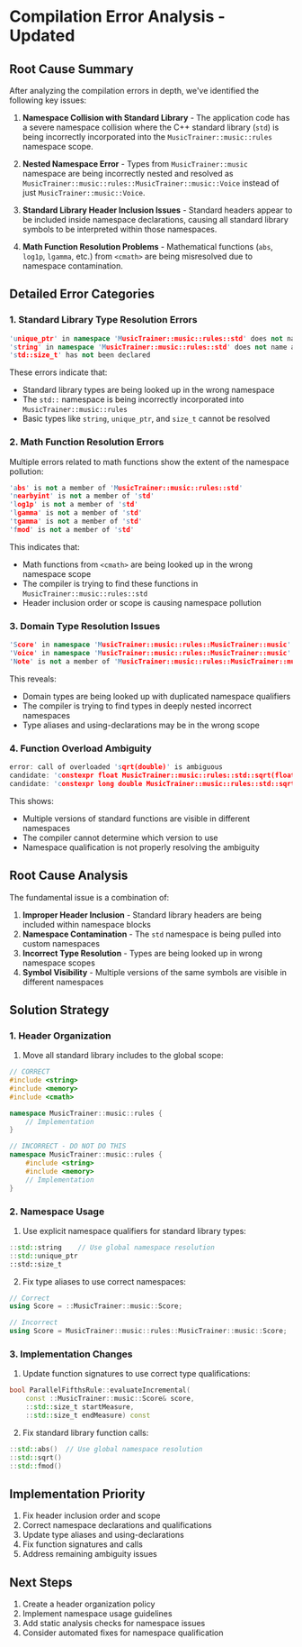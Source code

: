 # Compilation Error Analysis - Updated

## Root Cause Summary

After analyzing the compilation errors in depth, we've identified the following key issues:

1. **Namespace Collision with Standard Library** - The application code has a severe namespace collision where the C++ standard library (`std`) is being incorrectly incorporated into the `MusicTrainer::music::rules` namespace scope.

2. **Nested Namespace Error** - Types from `MusicTrainer::music` namespace are being incorrectly nested and resolved as `MusicTrainer::music::rules::MusicTrainer::music::Voice` instead of just `MusicTrainer::music::Voice`.

3. **Standard Library Header Inclusion Issues** - Standard headers appear to be included inside namespace declarations, causing all standard library symbols to be interpreted within those namespaces.

4. **Math Function Resolution Problems** - Mathematical functions (`abs`, `log1p`, `lgamma`, etc.) from `<cmath>` are being misresolved due to namespace contamination.

## Detailed Error Categories

### 1. Standard Library Type Resolution Errors

```cpp
'unique_ptr' in namespace 'MusicTrainer::music::rules::std' does not name a template type
'string' in namespace 'MusicTrainer::music::rules::std' does not name a type
'std::size_t' has not been declared
```

These errors indicate that:
- Standard library types are being looked up in the wrong namespace
- The `std::` namespace is being incorrectly incorporated into `MusicTrainer::music::rules`
- Basic types like `string`, `unique_ptr`, and `size_t` cannot be resolved

### 2. Math Function Resolution Errors

Multiple errors related to math functions show the extent of the namespace pollution:

```cpp
'abs' is not a member of 'MusicTrainer::music::rules::std'
'nearbyint' is not a member of 'std'
'log1p' is not a member of 'std'
'lgamma' is not a member of 'std'
'tgamma' is not a member of 'std'
'fmod' is not a member of 'std'
```

This indicates that:
- Math functions from `<cmath>` are being looked up in the wrong namespace scope
- The compiler is trying to find these functions in `MusicTrainer::music::rules::std`
- Header inclusion order or scope is causing namespace pollution

### 3. Domain Type Resolution Issues

```cpp
'Score' in namespace 'MusicTrainer::music::rules::MusicTrainer::music' does not name a type
'Voice' in namespace 'MusicTrainer::music::rules::MusicTrainer::music' does not name a type
'Note' is not a member of 'MusicTrainer::music::rules::MusicTrainer::music'
```

This reveals:
- Domain types are being looked up with duplicated namespace qualifiers
- The compiler is trying to find types in deeply nested incorrect namespaces
- Type aliases and using-declarations may be in the wrong scope

### 4. Function Overload Ambiguity

```cpp
error: call of overloaded 'sqrt(double)' is ambiguous
candidate: 'constexpr float MusicTrainer::music::rules::std::sqrt(float)'
candidate: 'constexpr long double MusicTrainer::music::rules::std::sqrt(long double)'
```

This shows:
- Multiple versions of standard functions are visible in different namespaces
- The compiler cannot determine which version to use
- Namespace qualification is not properly resolving the ambiguity

## Root Cause Analysis

The fundamental issue is a combination of:

1. **Improper Header Inclusion** - Standard library headers are being included within namespace blocks
2. **Namespace Contamination** - The `std` namespace is being pulled into custom namespaces
3. **Incorrect Type Resolution** - Types are being looked up in wrong namespace scopes
4. **Symbol Visibility** - Multiple versions of the same symbols are visible in different namespaces

## Solution Strategy

### 1. Header Organization

1. Move all standard library includes to the global scope:

```cpp
// CORRECT
#include <string>
#include <memory>
#include <cmath>

namespace MusicTrainer::music::rules {
    // Implementation
}

// INCORRECT - DO NOT DO THIS
namespace MusicTrainer::music::rules {
    #include <string>
    #include <memory>
    // Implementation
}
```

### 2. Namespace Usage

1. Use explicit namespace qualifiers for standard library types:

```cpp
::std::string    // Use global namespace resolution
::std::unique_ptr
::std::size_t
```

2. Fix type aliases to use correct namespaces:

```cpp
// Correct
using Score = ::MusicTrainer::music::Score;

// Incorrect
using Score = MusicTrainer::music::rules::MusicTrainer::music::Score;
```

### 3. Implementation Changes

1. Update function signatures to use correct type qualifications:

```cpp
bool ParallelFifthsRule::evaluateIncremental(
    const ::MusicTrainer::music::Score& score,
    ::std::size_t startMeasure,
    ::std::size_t endMeasure) const
```

2. Fix standard library function calls:

```cpp
::std::abs()  // Use global namespace resolution
::std::sqrt()
::std::fmod()
```

## Implementation Priority

1. Fix header inclusion order and scope
2. Correct namespace declarations and qualifications
3. Update type aliases and using-declarations
4. Fix function signatures and calls
5. Address remaining ambiguity issues

## Next Steps

1. Create a header organization policy
2. Implement namespace usage guidelines
3. Add static analysis checks for namespace issues
4. Consider automated fixes for namespace qualification